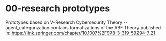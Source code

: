 # 00-research prototypes
Prototypes based on V-Research Cybersecurity Theory
-- agent_categorization contains formalizations of the ABF Theory published in: https://link.springer.com/chapter/10.1007%2F978-3-319-59294-7_21
